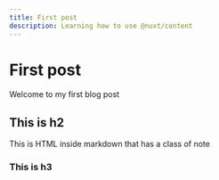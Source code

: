 ```yaml
---
title: First post
description: Learning how to use @nuxt/content
---
```


# First post

Welcome to my first blog post

## This is h2

<div class="p-4 mb-4 text-white bg-blue-500">
  This is HTML inside markdown that has a class of note
</div>

### This is h3
